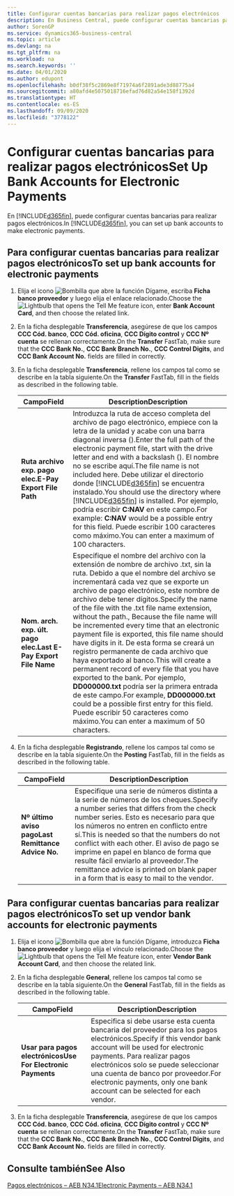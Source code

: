 ```yaml
---
title: Configurar cuentas bancarias para realizar pagos electrónicos
description: En Business Central, puede configurar cuentas bancarias para realizar pagos electrónicos.
author: SorenGP
ms.service: dynamics365-business-central
ms.topic: article
ms.devlang: na
ms.tgt_pltfrm: na
ms.workload: na
ms.search.keywords: ''
ms.date: 04/01/2020
ms.author: edupont
ms.openlocfilehash: b0df38f5c2869e8f71974a6f2891ade3d88775a4
ms.sourcegitcommit: a80afd4e5075018716efad76d82a54e158f1392d
ms.translationtype: HT
ms.contentlocale: es-ES
ms.lasthandoff: 09/09/2020
ms.locfileid: "3778122"
---
```

# <a name="set-up-bank-accounts-for-electronic-payments"></a><span data-ttu-id="028d4-103">Configurar cuentas bancarias para realizar pagos electrónicos</span><span class="sxs-lookup"><span data-stu-id="028d4-103">Set Up Bank Accounts for Electronic Payments</span></span>
<span data-ttu-id="028d4-104">En [!INCLUDE[d365fin](../../includes/d365fin_md.md)], puede configurar cuentas bancarias para realizar pagos electrónicos.</span><span class="sxs-lookup"><span data-stu-id="028d4-104">In [!INCLUDE[d365fin](../../includes/d365fin_md.md)], you can set up bank accounts to make electronic payments.</span></span>  

## <a name="to-set-up-bank-accounts-for-electronic-payments"></a><span data-ttu-id="028d4-105">Para configurar cuentas bancarias para realizar pagos electrónicos</span><span class="sxs-lookup"><span data-stu-id="028d4-105">To set up bank accounts for electronic payments</span></span>  

1.  <span data-ttu-id="028d4-106">Elija el icono ![Bombilla que abre la función Dígame](../../media/ui-search/search_small.png "Dígame qué desea hacer"), escriba **Ficha banco proveedor** y luego elija el enlace relacionado.</span><span class="sxs-lookup"><span data-stu-id="028d4-106">Choose the ![Lightbulb that opens the Tell Me feature](../../media/ui-search/search_small.png "Tell me what you want to do") icon, enter **Bank Account Card**, and then choose the related link.</span></span>  
2.  <span data-ttu-id="028d4-107">En la ficha desplegable **Transferencia**, asegúrese de que los campos **CCC Cód. banco**, **CCC Cód. oficina**, **CCC Dígito control** y **CCC Nº cuenta** se rellenan correctamente.</span><span class="sxs-lookup"><span data-stu-id="028d4-107">On the **Transfer** FastTab, make sure that the **CCC Bank No.**, **CCC Bank Branch No.**, **CCC Control Digits**, and **CCC Bank Account No.** fields are filled in correctly.</span></span>  
3.  <span data-ttu-id="028d4-108">En la ficha desplegable **Transferencia**, rellene los campos tal como se describe en la tabla siguiente.</span><span class="sxs-lookup"><span data-stu-id="028d4-108">On the **Transfer** FastTab, fill in the fields as described in the following table.</span></span>  

    |<span data-ttu-id="028d4-109">Campo</span><span class="sxs-lookup"><span data-stu-id="028d4-109">Field</span></span>|<span data-ttu-id="028d4-110">Description</span><span class="sxs-lookup"><span data-stu-id="028d4-110">Description</span></span>|  
    |---------------------------------|---------------------------------------|  
    |<span data-ttu-id="028d4-111">**Ruta archivo exp. pago elec.**</span><span class="sxs-lookup"><span data-stu-id="028d4-111">**E-Pay Export File Path**</span></span>|<span data-ttu-id="028d4-112">Introduzca la ruta de acceso completa del archivo de pago electrónico, empiece con la letra de la unidad y acabe con una barra diagonal inversa (\).</span><span class="sxs-lookup"><span data-stu-id="028d4-112">Enter the full path of the electronic payment file, start with the drive letter and end with a backslash ().</span></span> <span data-ttu-id="028d4-113">El nombre no se escribe aquí.</span><span class="sxs-lookup"><span data-stu-id="028d4-113">The file name is not included here.</span></span> <span data-ttu-id="028d4-114">Debe utilizar el directorio donde [!INCLUDE[d365fin](../../includes/d365fin_md.md)] se encuentra instalado.</span><span class="sxs-lookup"><span data-stu-id="028d4-114">You should use the directory where [!INCLUDE[d365fin](../../includes/d365fin_md.md)] is installed.</span></span> <span data-ttu-id="028d4-115">Por ejemplo, podría escribir **C:NAV** en este campo.</span><span class="sxs-lookup"><span data-stu-id="028d4-115">For example: **C:NAV** would be a possible entry for this field.</span></span> <span data-ttu-id="028d4-116">Puede escribir 100 caracteres como máximo.</span><span class="sxs-lookup"><span data-stu-id="028d4-116">You can enter a maximum of 100 characters.</span></span>|  
    |<span data-ttu-id="028d4-117">**Nom. arch. exp. últ. pago elec.**</span><span class="sxs-lookup"><span data-stu-id="028d4-117">**Last E-Pay Export File Name**</span></span>|<span data-ttu-id="028d4-118">Especifique el nombre del archivo con la extensión de nombre de archivo .txt, sin la ruta. Debido a que el nombre del archivo se incrementará cada vez que se exporte un archivo de pago electrónico, este nombre de archivo debe tener dígitos.</span><span class="sxs-lookup"><span data-stu-id="028d4-118">Specify the name of the file with the .txt file name extension, without the path., Because the file name will be incremented every time that an electronic payment file is exported, this file name should have digits in it.</span></span> <span data-ttu-id="028d4-119">De esta forma se creará un registro permanente de cada archivo que haya exportado al banco.</span><span class="sxs-lookup"><span data-stu-id="028d4-119">This will create a permanent record of every file that you have exported to the bank.</span></span> <span data-ttu-id="028d4-120">Por ejemplo, **DD000000.txt** podría ser la primera entrada de este campo.</span><span class="sxs-lookup"><span data-stu-id="028d4-120">For example, **DD000000.txt** could be a possible first entry for this field.</span></span> <span data-ttu-id="028d4-121">Puede escribir 50 caracteres como máximo.</span><span class="sxs-lookup"><span data-stu-id="028d4-121">You can enter a maximum of 50 characters.</span></span>|  

4.  <span data-ttu-id="028d4-122">En la ficha desplegable **Registrando**, rellene los campos tal como se describe en la tabla siguiente.</span><span class="sxs-lookup"><span data-stu-id="028d4-122">On the **Posting** FastTab, fill in the fields as described in the following table.</span></span>  

    |<span data-ttu-id="028d4-123">Campo</span><span class="sxs-lookup"><span data-stu-id="028d4-123">Field</span></span>|<span data-ttu-id="028d4-124">Description</span><span class="sxs-lookup"><span data-stu-id="028d4-124">Description</span></span>|  
    |---------------------------------|---------------------------------------|  
    |<span data-ttu-id="028d4-125">**Nº último aviso pago**</span><span class="sxs-lookup"><span data-stu-id="028d4-125">**Last Remittance Advice No.**</span></span>|<span data-ttu-id="028d4-126">Especifique una serie de números distinta a la serie de números de los cheques.</span><span class="sxs-lookup"><span data-stu-id="028d4-126">Specify a number series that differs from the check number series.</span></span> <span data-ttu-id="028d4-127">Esto es necesario para que los números no entren en conflicto entre sí.</span><span class="sxs-lookup"><span data-stu-id="028d4-127">This is needed so that the numbers do not conflict with each other.</span></span> <span data-ttu-id="028d4-128">El aviso de pago se imprime en papel en blanco de forma que resulte fácil enviarlo al proveedor.</span><span class="sxs-lookup"><span data-stu-id="028d4-128">The remittance advice is printed on blank paper in a form that is easy to mail to the vendor.</span></span>|  

## <a name="to-set-up-vendor-bank-accounts-for-electronic-payments"></a><span data-ttu-id="028d4-129">Para configurar cuentas bancarias para realizar pagos electrónicos</span><span class="sxs-lookup"><span data-stu-id="028d4-129">To set up vendor bank accounts for electronic payments</span></span>  

1.  <span data-ttu-id="028d4-130">Elija el icono ![Bombilla que abre la función Dígame](../../media/ui-search/search_small.png "Dígame qué desea hacer"), introduzca **Ficha banco proveedor** y luego elija el vínculo relacionado.</span><span class="sxs-lookup"><span data-stu-id="028d4-130">Choose the ![Lightbulb that opens the Tell Me feature](../../media/ui-search/search_small.png "Tell me what you want to do") icon, enter **Vendor Bank Account Card**, and then choose the related link.</span></span>  
2.  <span data-ttu-id="028d4-131">En la ficha desplegable **General**, rellene los campos tal como se describe en la tabla siguiente.</span><span class="sxs-lookup"><span data-stu-id="028d4-131">On the **General** FastTab, fill in the fields as described in the following table.</span></span>  

    |<span data-ttu-id="028d4-132">Campo</span><span class="sxs-lookup"><span data-stu-id="028d4-132">Field</span></span>|<span data-ttu-id="028d4-133">Description</span><span class="sxs-lookup"><span data-stu-id="028d4-133">Description</span></span>|  
    |---------------------------------|---------------------------------------|  
    |<span data-ttu-id="028d4-134">**Usar para pagos electrónicos**</span><span class="sxs-lookup"><span data-stu-id="028d4-134">**Use For Electronic Payments**</span></span>|<span data-ttu-id="028d4-135">Especifica si debe usarse esta cuenta bancaria del proveedor para los pagos electrónicos.</span><span class="sxs-lookup"><span data-stu-id="028d4-135">Specify if this vendor bank account will be used for electronic payments.</span></span> <span data-ttu-id="028d4-136">Para realizar pagos electrónicos solo se puede seleccionar una cuenta de banco por proveedor.</span><span class="sxs-lookup"><span data-stu-id="028d4-136">For electronic payments, only one bank account can be selected for each vendor.</span></span>|  

3.  <span data-ttu-id="028d4-137">En la ficha desplegable **Transferencia**, asegúrese de que los campos **CCC Cód. banco**, **CCC Cód. oficina**, **CCC Dígito control** y **CCC Nº cuenta** se rellenan correctamente.</span><span class="sxs-lookup"><span data-stu-id="028d4-137">On the **Transfer** FastTab, make sure that the **CCC Bank No.**, **CCC Bank Branch No.**, **CCC Control Digits**, and **CCC Bank Account No.** fields are filled in correctly.</span></span>  

## <a name="see-also"></a><span data-ttu-id="028d4-138">Consulte también</span><span class="sxs-lookup"><span data-stu-id="028d4-138">See Also</span></span>  
 [<span data-ttu-id="028d4-139">Pagos electrónicos – AEB N34.1</span><span class="sxs-lookup"><span data-stu-id="028d4-139">Electronic Payments – AEB N34.1</span></span>](electronic-payments-aeb-n341.md)

